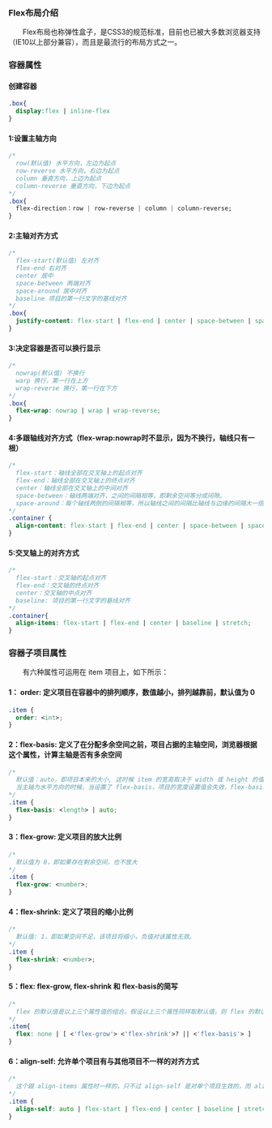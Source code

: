 ### Flex布局介绍
&emsp;&emsp;Flex布局也称弹性盒子，是CSS3的规范标准，目前也已被大多数浏览器支持（IE10以上部分兼容），而且是最流行的布局方式之一。
### 容器属性
#### 创建容器
```css
.box{
  display:flex | inline-flex
}
```
#### 1:设置主轴方向
```css
/*
  row(默认值) 水平方向，左边为起点
  row-reverse 水平方向，右边为起点 
  column 垂直方向，上边为起点
  column-reverse 垂直方向，下边为起点
*/
.box{
  flex-direction：row | row-reverse | column | column-reverse;
}
```
#### 2:主轴对齐方式
```css
/* 
  flex-start(默认值) 左对齐
  flex-end 右对齐
  center 居中
  space-between 两端对齐
  space-around 居中对齐
  baseline 项目的第一行文字的基线对齐
*/
.box{
  justify-content: flex-start | flex-end | center | space-between | space-around;
}
```
#### 3:决定容器是否可以换行显示
```css
/*
  nowrap(默认值) 不换行
  warp 换行，第一行在上方
  wrap-reverse 换行，第一行在下方
*/
.box{
  flex-wrap: nowrap | wrap | wrap-reverse;
}
```
#### 4:多跟轴线对齐方式（flex-wrap:nowrap时不显示，因为不换行，轴线只有一根）
```css
/* 
  flex-start：轴线全部在交叉轴上的起点对齐
  flex-end：轴线全部在交叉轴上的终点对齐
  center：轴线全部在交叉轴上的中间对齐
  space-between：轴线两端对齐，之间的间隔相等，即剩余空间等分成间隙。
  space-around：每个轴线两侧的间隔相等，所以轴线之间的间隔比轴线与边缘的间隔大一倍。
*/
.container {
  align-content: flex-start | flex-end | center | space-between | space-around | stretch;
}
```
#### 5:交叉轴上的对齐方式
```css
/* 
  flex-start：交叉轴的起点对齐
  flex-end：交叉轴的终点对齐
  center：交叉轴的中点对齐
  baseline: 项目的第一行文字的基线对齐
*/
.container{
  align-items: flex-start | flex-end | center | baseline | stretch;
}
```
### 容器子项目属性
&emsp;&emsp;有六种属性可运用在 item 项目上，如下所示：
#### 1： order: 定义项目在容器中的排列顺序，数值越小，排列越靠前，默认值为 0
```css
.item {
  order: <int>;
}
```
#### 2：flex-basis: 定义了在分配多余空间之前，项目占据的主轴空间，浏览器根据这个属性，计算主轴是否有多余空间
```css
/* 
  默认值：auto，即项目本来的大小, 这时候 item 的宽高取决于 width 或 height 的值。
  当主轴为水平方向的时候，当设置了 flex-basis，项目的宽度设置值会失效，flex-basis 需要跟 flex-grow 和 flex-shrink 配合使用才能发挥效果。
*/
.item {
  flex-basis: <length> | auto;
}
```
#### 3：flex-grow: 定义项目的放大比例
```css
/* 
  默认值为 0，即如果存在剩余空间，也不放大
*/  
.item {
  flex-grow: <number>;
}
```
#### 4：flex-shrink: 定义了项目的缩小比例
```css
/* 
  默认值: 1，即如果空间不足，该项目将缩小，负值对该属性无效。
*/
.item {
  flex-shrink: <number>;
}
```
#### 5：flex: flex-grow, flex-shrink 和 flex-basis的简写
```css
/* 
  flex 的默认值是以上三个属性值的组合。假设以上三个属性同样取默认值，则 flex 的默认值是 0 1 auto。
*/
.item{
  flex: none | [ <'flex-grow'> <'flex-shrink'>? || <'flex-basis'> ]
} 
```
#### 6：align-self: 允许单个项目有与其他项目不一样的对齐方式
```css
/* 
  这个跟 align-items 属性时一样的，只不过 align-self 是对单个项目生效的，而 align-items 则是对容器下的所有项目生效的。
*/
.item {
  align-self: auto | flex-start | flex-end | center | baseline | stretch;
}
```

